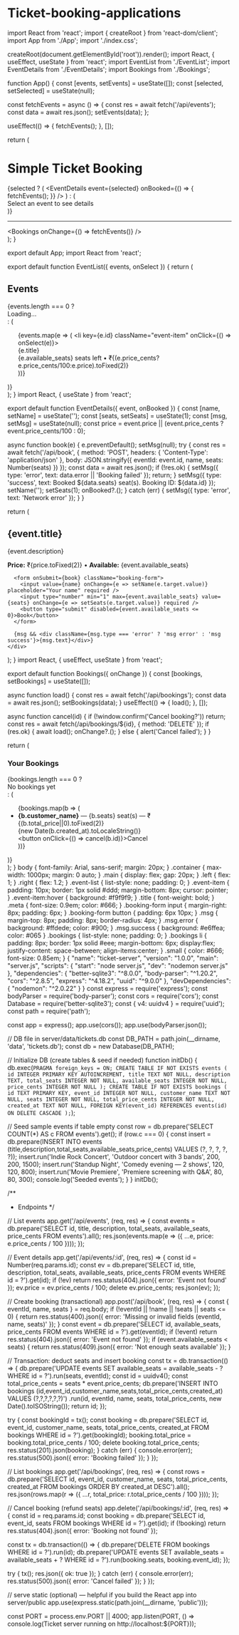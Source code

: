 # Ticket-booking-applications
import React from 'react';
import { createRoot } from 'react-dom/client';
import App from './App';
import './index.css';

createRoot(document.getElementById('root')).render(<App />);
import React, { useEffect, useState } from 'react';
import EventList from './EventList';
import EventDetails from './EventDetails';
import Bookings from './Bookings';

function App() {
  const [events, setEvents] = useState([]);
  const [selected, setSelected] = useState(null);

  const fetchEvents = async () => {
    const res = await fetch('/api/events');
    const data = await res.json();
    setEvents(data);
  };

  useEffect(() => { fetchEvents(); }, []);

  return (
    <div className="container">
      <h1>Simple Ticket Booking</h1>
      <div className="main">
        <div className="left">
          <EventList events={events} onSelect={setSelected} />
        </div>
        <div className="right">
          {selected ? (
            <EventDetails event={selected} onBooked={() => { fetchEvents(); }} />
          ) : (
            <div>Select an event to see details</div>
          )}
          <hr />
          <Bookings onChange={() => fetchEvents()} />
        </div>
      </div>
    </div>
  );
}

export default App;
import React from 'react';

export default function EventList({ events, onSelect }) {
  return (
    <div>
      <h2>Events</h2>
      {events.length === 0 ? <div>Loading...</div> : (
        <ul className="event-list">
          {events.map(e => (
            <li key={e.id} className="event-item" onClick={() => onSelect(e)}>
              <div className="title">{e.title}</div>
              <div className="meta">{e.available_seats} seats left • ₹{(e.price_cents?e.price_cents/100:e.price).toFixed(2)}</div>
            </li>
          ))}
        </ul>
      )}
    </div>
  );
}
import React, { useState } from 'react';

export default function EventDetails({ event, onBooked }) {
  const [name, setName] = useState('');
  const [seats, setSeats] = useState(1);
  const [msg, setMsg] = useState(null);
  const price = event.price || (event.price_cents ? event.price_cents/100 : 0);

  async function book(e) {
    e.preventDefault();
    setMsg(null);
    try {
      const res = await fetch('/api/book', {
        method: 'POST',
        headers: { 'Content-Type': 'application/json' },
        body: JSON.stringify({ eventId: event.id, name, seats: Number(seats) })
      });
      const data = await res.json();
      if (!res.ok) {
        setMsg({ type: 'error', text: data.error || 'Booking failed' });
        return;
      }
      setMsg({ type: 'success', text: Booked ${data.seats} seat(s). Booking ID: ${data.id} });
      setName('');
      setSeats(1);
      onBooked?.();
    } catch (err) {
      setMsg({ type: 'error', text: 'Network error' });
    }
  }

  return (
    <div>
      <h2>{event.title}</h2>
      <p>{event.description}</p>
      <p><strong>Price:</strong> ₹{price.toFixed(2)} • <strong>Available:</strong> {event.available_seats}</p>

      <form onSubmit={book} className="booking-form">
        <input value={name} onChange={e => setName(e.target.value)} placeholder="Your name" required />
        <input type="number" min="1" max={event.available_seats} value={seats} onChange={e => setSeats(e.target.value)} required />
        <button type="submit" disabled={event.available_seats <= 0}>Book</button>
      </form>

      {msg && <div className={msg.type === 'error' ? 'msg error' : 'msg success'}>{msg.text}</div>}
    </div>
  );
}
import React, { useEffect, useState } from 'react';

export default function Bookings({ onChange }) {
  const [bookings, setBookings] = useState([]);

  async function load() {
    const res = await fetch('/api/bookings');
    const data = await res.json();
    setBookings(data);
  }
  useEffect(() => { load(); }, []);

  async function cancel(id) {
    if (!window.confirm('Cancel booking?')) return;
    const res = await fetch(/api/bookings/${id}, { method: 'DELETE' });
    if (res.ok) {
      await load();
      onChange?.();
    } else {
      alert('Cancel failed');
    }
  }

  return (
    <div>
      <h3>Your Bookings</h3>
      {bookings.length === 0 ? <div>No bookings yet</div> : (
        <ul className="bookings">
          {bookings.map(b => (
            <li key={b.id}>
              <div><strong>{b.customer_name}</strong> — {b.seats} seat(s) — ₹{(b.total_price||0).toFixed(2)}</div>
              <div className="small">{new Date(b.created_at).toLocaleString()}</div>
              <button onClick={() => cancel(b.id)}>Cancel</button>
            </li>
          ))}
        </ul>
      )}
    </div>
  );
}
body { font-family: Arial, sans-serif; margin: 20px; }
.container { max-width: 1000px; margin: 0 auto; }
.main { display: flex; gap: 20px; }
.left { flex: 1; }
.right { flex: 1.2; }
.event-list { list-style: none; padding: 0; }
.event-item { padding: 10px; border: 1px solid #ddd; margin-bottom: 8px; cursor: pointer; }
.event-item:hover { background: #f9f9f9; }
.title { font-weight: bold; }
.meta { font-size: 0.9em; color: #666; }
.booking-form input { margin-right: 8px; padding: 6px; }
.booking-form button { padding: 6px 10px; }
.msg { margin-top: 8px; padding: 8px; border-radius: 4px; }
.msg.error { background: #ffdede; color: #900; }
.msg.success { background: #e6ffea; color: #065 }
.bookings { list-style: none; padding: 0; }
.bookings li { padding: 8px; border: 1px solid #eee; margin-bottom: 6px; display:flex; justify-content: space-between; align-items:center; }
.small { color: #666; font-size: 0.85em; }
{
  "name": "ticket-server",
  "version": "1.0.0",
  "main": "server.js",
  "scripts": {
    "start": "node server.js",
    "dev": "nodemon server.js"
  },
  "dependencies": {
    "better-sqlite3": "^8.0.0",
    "body-parser": "^1.20.2",
    "cors": "^2.8.5",
    "express": "^4.18.2",
    "uuid": "^9.0.0"
  },
  "devDependencies": {
    "nodemon": "^2.0.22"
  }
}
const express = require('express');
const bodyParser = require('body-parser');
const cors = require('cors');
const Database = require('better-sqlite3');
const { v4: uuidv4 } = require('uuid');
const path = require('path');

const app = express();
app.use(cors());
app.use(bodyParser.json());

// DB file in server/data/tickets.db
const DB_PATH = path.join(__dirname, 'data', 'tickets.db');
const db = new Database(DB_PATH);

// Initialize DB (create tables & seed if needed)
function initDb() {
  db.exec(`
    PRAGMA foreign_keys = ON;
    CREATE TABLE IF NOT EXISTS events (
      id INTEGER PRIMARY KEY AUTOINCREMENT,
      title TEXT NOT NULL,
      description TEXT,
      total_seats INTEGER NOT NULL,
      available_seats INTEGER NOT NULL,
      price_cents INTEGER NOT NULL
    );
    CREATE TABLE IF NOT EXISTS bookings (
      id TEXT PRIMARY KEY,
      event_id INTEGER NOT NULL,
      customer_name TEXT NOT NULL,
      seats INTEGER NOT NULL,
      total_price_cents INTEGER NOT NULL,
      created_at TEXT NOT NULL,
      FOREIGN KEY(event_id) REFERENCES events(id) ON DELETE CASCADE
    );
  `);

  // Seed sample events if table empty
  const row = db.prepare('SELECT COUNT(*) AS c FROM events').get();
  if (row.c === 0) {
    const insert = db.prepare(INSERT INTO events (title,description,total_seats,available_seats,price_cents) VALUES (?, ?, ?, ?, ?));
    insert.run('Indie Rock Concert', 'Outdoor concert with 3 bands', 200, 200, 1500);
    insert.run('Standup Night', 'Comedy evening — 2 shows', 120, 120, 800);
    insert.run('Movie Premiere', 'Premiere screening with Q&A', 80, 80, 300);
    console.log('Seeded events');
  }
}
initDb();

/**
 * Endpoints
 */

// List events
app.get('/api/events', (req, res) => {
  const events = db.prepare('SELECT id, title, description, total_seats, available_seats, price_cents FROM events').all();
  res.json(events.map(e => ({ ...e, price: e.price_cents / 100 })));
});

// Event details
app.get('/api/events/:id', (req, res) => {
  const id = Number(req.params.id);
  const ev = db.prepare('SELECT id, title, description, total_seats, available_seats, price_cents FROM events WHERE id = ?').get(id);
  if (!ev) return res.status(404).json({ error: 'Event not found' });
  ev.price = ev.price_cents / 100;
  delete ev.price_cents;
  res.json(ev);
});

// Create booking (transactional)
app.post('/api/book', (req, res) => {
  const { eventId, name, seats } = req.body;
  if (!eventId || !name || !seats || seats <= 0) {
    return res.status(400).json({ error: 'Missing or invalid fields (eventId, name, seats)' });
  }
  const event = db.prepare('SELECT id, available_seats, price_cents FROM events WHERE id = ?').get(eventId);
  if (!event) return res.status(404).json({ error: 'Event not found' });
  if (event.available_seats < seats) {
    return res.status(409).json({ error: 'Not enough seats available' });
  }

  // Transaction: deduct seats and insert booking
  const tx = db.transaction(() => {
    db.prepare('UPDATE events SET available_seats = available_seats - ? WHERE id = ?').run(seats, eventId);
    const id = uuidv4();
    const total_price_cents = seats * event.price_cents;
    db.prepare('INSERT INTO bookings (id,event_id,customer_name,seats,total_price_cents,created_at) VALUES (?,?,?,?,?,?)')
      .run(id, eventId, name, seats, total_price_cents, new Date().toISOString());
    return id;
  });

  try {
    const bookingId = tx();
    const booking = db.prepare('SELECT id, event_id, customer_name, seats, total_price_cents, created_at FROM bookings WHERE id = ?').get(bookingId);
    booking.total_price = booking.total_price_cents / 100;
    delete booking.total_price_cents;
    res.status(201).json(booking);
  } catch (err) {
    console.error(err);
    res.status(500).json({ error: 'Booking failed' });
  }
});

// List bookings
app.get('/api/bookings', (req, res) => {
  const rows = db.prepare('SELECT id, event_id, customer_name, seats, total_price_cents, created_at FROM bookings ORDER BY created_at DESC').all();
  res.json(rows.map(r => ({ ...r, total_price: r.total_price_cents / 100 })));
});

// Cancel booking (refund seats)
app.delete('/api/bookings/:id', (req, res) => {
  const id = req.params.id;
  const booking = db.prepare('SELECT id, event_id, seats FROM bookings WHERE id = ?').get(id);
  if (!booking) return res.status(404).json({ error: 'Booking not found' });

  const tx = db.transaction(() => {
    db.prepare('DELETE FROM bookings WHERE id = ?').run(id);
    db.prepare('UPDATE events SET available_seats = available_seats + ? WHERE id = ?').run(booking.seats, booking.event_id);
  });

  try {
    tx();
    res.json({ ok: true });
  } catch (err) {
    console.error(err);
    res.status(500).json({ error: 'Cancel failed' });
  }
});

// serve static (optional) — helpful if you build the React app into server/public
app.use(express.static(path.join(__dirname, 'public')));

const PORT = process.env.PORT || 4000;
app.listen(PORT, () => console.log(Ticket server running on http://localhost:${PORT}));
